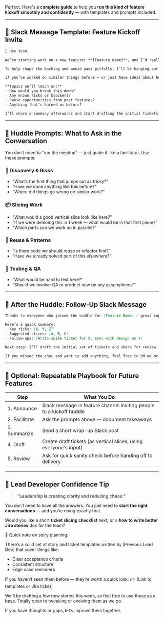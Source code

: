 Perfect. Here's a **complete guide** to help you **run this kind of feature kickoff smoothly and confidently** — with templates and prompts included.

---

## 💬 Slack Message Template: Feature Kickoff Invite

```markdown
👋 Hey team,

We’re starting work on a new feature: **[Feature Name]**, and I’d really value your input.

To help shape the backlog and avoid past pitfalls, I’ll be hanging out in a Slack huddle **[insert time window]** right here in this channel.

If you’ve worked on similar things before — or just have ideas about how we can break this up smartly — pop in for a few minutes. No pressure, just open discussion.

**Topics we’ll touch on:**
- How would you break this down?
- Any known risks or blockers?
- Reuse opportunities from past features?
- Anything that’s burned us before?

I’ll share a summary afterwards and start drafting the initial tickets. See you there!
```

---

## 🧠 Huddle Prompts: What to Ask in the Conversation

You don’t need to “run the meeting” — just guide it like a facilitator. Use these prompts:

### 🚧 Discovery & Risks

* “What’s the first thing that jumps out as tricky?”
* “Have we done anything like this before?”
* “Where did things go wrong on similar work?”

### 📦 Slicing Work

* “What would a good vertical slice look like here?”
* “If we were demoing this in 1 week — what would be in that first piece?”
* “Which parts can we work on in parallel?”

### 🔁 Reuse & Patterns

* “Is there code we should reuse or refactor first?”
* “Have we already solved part of this elsewhere?”

### 🧪 Testing & QA

* “What would be hard to test here?”
* “Should we involve QA or product now on any assumptions?”

---

## 📝 After the Huddle: Follow-Up Slack Message

```markdown
Thanks to everyone who joined the huddle for [Feature Name] — great input!

Here’s a quick summary:
- Key risks: [X, Y, Z]
- Suggested slices: [A, B, C]
- Follow-ups: [Write spike ticket for X, sync with design on Y]

Next step: I’ll draft the initial set of tickets and share for review.

If you missed the chat and want to add anything, feel free to DM me or reply here.
```

---

## 🔁 Optional: Repeatable Playbook for Future Features

| Step          | What You Do                                                          |
| ------------- | -------------------------------------------------------------------- |
| 1. Announce   | Slack message in feature channel inviting people to a kickoff huddle |
| 2. Facilitate | Ask the prompts above — document takeaways                           |
| 3. Summarize  | Send a short wrap-up Slack post                                      |
| 4. Draft      | Create draft tickets (as vertical slices, using everyone's input)    |
| 5. Review     | Ask for quick sanity check before handing off to delivery            |

---

## 👑 Lead Developer Confidence Tip

> **“Leadership is creating clarity and reducing chaos.”**

You don’t need to have all the answers. You just need to **start the right conversations** — and you’re doing exactly that.

Would you like a short **ticket slicing checklist** next, or a **how to write better Jira stories** doc for the team?







👋 Quick note on story planning:

There’s a solid set of story and ticket templates written by [Previous Lead Dev] that cover things like:
- Clear acceptance criteria
- Consistent structure
- Edge case reminders

If you haven’t seen them before — they’re worth a quick look:
👉 [Link to templates or Jira ticket]

We’ll be drafting a few new stories this week, so feel free to use these as a base. Totally open to tweaking or evolving them as we go.

If you have thoughts or gaps, let’s improve them together.

